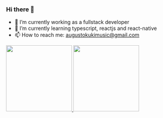 ### Hi there 👋

- 🔭 I’m currently working as a fullstack developer
- 🌱 I’m currently learning typescript, reactjs and react-native
- 📫 How to reach me: augustokukimusic@gmail.com


 <div>
  <a href="https://github.com/augusto-kuki">
  <img height="180em" src="https://github-readme-stats.vercel.app/api?username=augusto-kuki&show_icons=true&theme=dracula&include_all_commits=true&count_private=true"/>
  <img height="180em" src="https://github-readme-stats.vercel.app/api/top-langs/?username=augusto-kuki&layout=compact&langs_count=7&theme=dracula"/>
</div>


